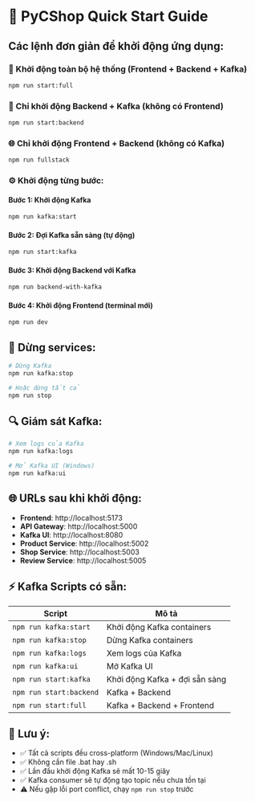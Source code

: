 # 🚀 PyCShop Quick Start Guide

## Các lệnh đơn giản để khởi động ứng dụng:

### 🎯 Khởi động toàn bộ hệ thống (Frontend + Backend + Kafka)

```bash
npm run start:full
```

### 🔧 Chỉ khởi động Backend + Kafka (không có Frontend)

```bash
npm run start:backend
```

### 🌐 Chỉ khởi động Frontend + Backend (không có Kafka)

```bash
npm run fullstack
```

### ⚙️ Khởi động từng bước:

#### Bước 1: Khởi động Kafka

```bash
npm run kafka:start
```

#### Bước 2: Đợi Kafka sẵn sàng (tự động)

```bash
npm run start:kafka
```

#### Bước 3: Khởi động Backend với Kafka

```bash
npm run backend-with-kafka
```

#### Bước 4: Khởi động Frontend (terminal mới)

```bash
npm run dev
```

## 🛑 Dừng services:

```bash
# Dừng Kafka
npm run kafka:stop

# Hoặc dừng tất cả
npm run stop
```

## 🔍 Giám sát Kafka:

```bash
# Xem logs của Kafka
npm run kafka:logs

# Mở Kafka UI (Windows)
npm run kafka:ui
```

## 🌐 URLs sau khi khởi động:

- **Frontend**: http://localhost:5173
- **API Gateway**: http://localhost:5000
- **Kafka UI**: http://localhost:8080
- **Product Service**: http://localhost:5002
- **Shop Service**: http://localhost:5003
- **Review Service**: http://localhost:5005

## ⚡ Kafka Scripts có sẵn:

| Script                  | Mô tả                          |
| ----------------------- | ------------------------------ |
| `npm run kafka:start`   | Khởi động Kafka containers     |
| `npm run kafka:stop`    | Dừng Kafka containers          |
| `npm run kafka:logs`    | Xem logs của Kafka             |
| `npm run kafka:ui`      | Mở Kafka UI                    |
| `npm run start:kafka`   | Khởi động Kafka + đợi sẵn sàng |
| `npm run start:backend` | Kafka + Backend                |
| `npm run start:full`    | Kafka + Backend + Frontend     |

## 📝 Lưu ý:

- ✅ Tất cả scripts đều cross-platform (Windows/Mac/Linux)
- ✅ Không cần file .bat hay .sh
- ✅ Lần đầu khởi động Kafka sẽ mất 10-15 giây
- ✅ Kafka consumer sẽ tự động tạo topic nếu chưa tồn tại
- ⚠️ Nếu gặp lỗi port conflict, chạy `npm run stop` trước
